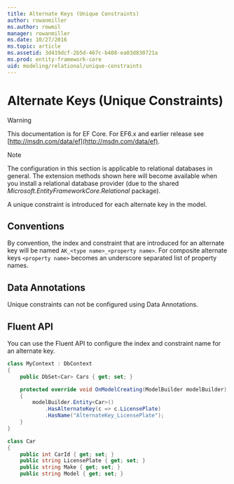 ```yaml
---
title: Alternate Keys (Unique Constraints)
author: rowanmiller
ms.author: rowmil
manager: rowanmiller
ms.date: 10/27/2016
ms.topic: article
ms.assetid: 3d419dcf-2b5d-467c-b408-ea03d830721a
ms.prod: entity-framework-core
uid: modeling/relational/unique-constraints
---
```

# Alternate Keys (Unique Constraints)

> [!WARNING]
> This documentation is for EF Core. For EF6.x and earlier release see [http://msdn.com/data/ef](http://msdn.com/data/ef).

> [!NOTE]
> The configuration in this section is applicable to relational databases in general. The extension methods shown here will become available when you install a relational database provider (due to the shared *Microsoft.EntityFrameworkCore.Relational* package).

A unique constraint is introduced for each alternate key in the model.

## Conventions

By convention, the index and constraint that are introduced for an alternate key will be named `AK_<type name>_<property name>`. For composite alternate keys `<property name>` becomes an underscore separated list of property names.

## Data Annotations

Unique constraints can not be configured using Data Annotations.

## Fluent API

You can use the Fluent API to configure the index and constraint name for an alternate key.

<!-- [!code-csharp[Main](samples/relational/Modeling/FluentAPI/Samples/Relational/AlternateKeyName.cs?highlight=9)] -->
````csharp
class MyContext : DbContext
{
    public DbSet<Car> Cars { get; set; }

    protected override void OnModelCreating(ModelBuilder modelBuilder)
    {
        modelBuilder.Entity<Car>()
            .HasAlternateKey(c => c.LicensePlate)
            .HasName("AlternateKey_LicensePlate");
    }
}

class Car
{
    public int CarId { get; set; }
    public string LicensePlate { get; set; }
    public string Make { get; set; }
    public string Model { get; set; }
````
